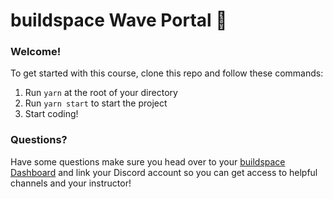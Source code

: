 # buildspace Wave Portal 👋 

### **Welcome!**
To get started with this course, clone this repo and follow these commands:

1. Run `yarn` at the root of your directory
2. Run `yarn start` to start the project
3. Start coding!

### **Questions?**
Have some questions make sure you head over to your [buildspace Dashboard](https://app.buildspace.so/courses/CO02cf0f1c-f996-4f50-9669-cf945ca3fb0b) and link your Discord account so you can get access to helpful channels and your instructor!
